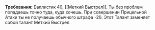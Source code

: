 **Требования:** Баллистик 40, [[Меткий Выстрел]].
Ты без проблем попадаешь точно туда, куда хочешь. При совершении Прицельной Атаки ты не получаешь обычного штрафа -20.
Этот Талант заменяет собой талант Меткий Выстрел.